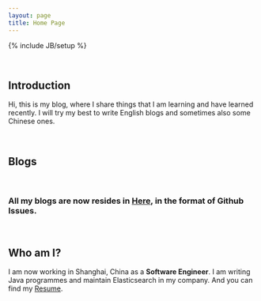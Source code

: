 ```yaml
---
layout: page
title: Home Page
---
```

{% include JB/setup %}

&nbsp;

## Introduction

Hi, this is my blog, where I share things that I am learning and have learned recently. I will try my best to write English blogs and sometimes also some Chinese ones.


&nbsp;&nbsp;&nbsp;

## Blogs
&nbsp;&nbsp;

### All my blogs are now resides in [Here](https://github.com/LiangShang/liangshang.github.com/issues), in the format of Github Issues.




&nbsp;&nbsp;

## Who am I?

I am now working in Shanghai, China as a **Software Engineer**. I am writing Java programmes and maintain Elasticsearch in my company. And you can find my [Resume](https://github.com/LiangShang/C.V./blob/master/Liang's%20CV.pdf?raw=true).


